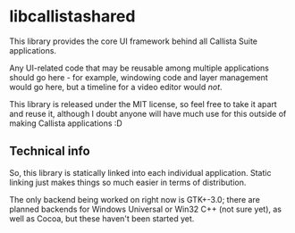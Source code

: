 # libcallistashared

This library provides the core UI framework behind all Callista Suite applications.

Any UI-related code that may be reusable among multiple applications should go here - for example, windowing code and layer management would go here, but a timeline for a video editor would *not*.

This library is released under the MIT license, so feel free to take it apart and reuse it, although I doubt anyone will have much use for this outside of making Callista applications :D

## Technical info

So, this library is statically linked into each individual application. Static linking just makes things so much easier in terms of distribution.

The only backend being worked on right now is GTK+-3.0; there are planned backends for Windows Universal or Win32 C++ (not sure yet), as well as Cocoa, but these haven't been started yet.
